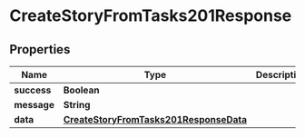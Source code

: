 

# CreateStoryFromTasks201Response


## Properties

| Name | Type | Description | Notes |
|------------ | ------------- | ------------- | -------------|
|**success** | **Boolean** |  |  [optional] |
|**message** | **String** |  |  [optional] |
|**data** | [**CreateStoryFromTasks201ResponseData**](CreateStoryFromTasks201ResponseData.md) |  |  [optional] |



